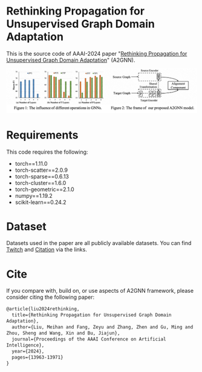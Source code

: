 # Rethinking Propagation for Unsupervised Graph Domain Adaptation
This is the source code of AAAI-2024 paper "[Rethinking Propagation for Unsupervised Graph Domain Adaptation](https://ojs.aaai.org/index.php/AAAI/article/view/29304)" (A2GNN).

![image](https://github.com/Meihan-Liu/24AAAI-A2GNN/blob/main/fig/figure.png)

# Requirements
This code requires the following:
* torch==1.11.0
* torch-scatter==2.0.9
* torch-sparse==0.6.13
* torch-cluster==1.6.0
* torch-geometric==2.1.0
* numpy==1.19.2
* scikit-learn==0.24.2

# Dataset
Datasets used in the paper are all publicly available datasets. You can find [Twitch](https://github.com/benedekrozemberczki/datasets#twitch-social-networks) and [Citation](https://github.com/yuntaodu/ASN/tree/main/data) via the links.

# Cite
If you compare with, build on, or use aspects of A2GNN framework, please consider citing the following paper:

```
@article{liu2024rethinking,
  title={Rethinking Propagation for Unsupervised Graph Domain Adaptation},
  author={Liu, Meihan and Fang, Zeyu and Zhang, Zhen and Gu, Ming and Zhou, Sheng and Wang, Xin and Bu, Jiajun},
  journal={Proceedings of the AAAI Conference on Artificial Intelligence},
  year={2024},
  pages={13963-13971}
}
```

